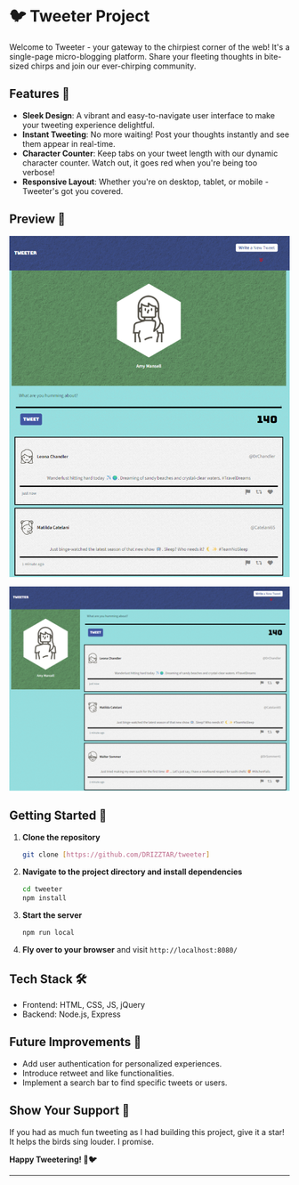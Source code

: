 # 🐦 Tweeter Project

Welcome to Tweeter - your gateway to the chirpiest corner of the web! It's a single-page micro-blogging platform. Share your fleeting thoughts in bite-sized chirps and join our ever-chirping community.

## Features 🚀
- **Sleek Design**: A vibrant and easy-to-navigate user interface to make your tweeting experience delightful.
- **Instant Tweeting**: No more waiting! Post your thoughts instantly and see them appear in real-time.
- **Character Counter**: Keep tabs on your tweet length with our dynamic character counter. Watch out, it goes red when you're being too verbose!
- **Responsive Layout**: Whether you're on desktop, tablet, or mobile - Tweeter's got you covered.

## Preview 📸

![Tweeter mobile view](/public/images/mobilePhoto.png)

![Tweeter desktop](/public/images/dsktopPhoto.png)

## Getting Started 🐣
1. **Clone the repository**
   ```bash
   git clone [https://github.com/DRIZZTAR/tweeter]
   ```
2. **Navigate to the project directory and install dependencies**
   ```bash
   cd tweeter
   npm install
   ```
3. **Start the server**
   ```bash
   npm run local
   ```
4. **Fly over to your browser** and visit `http://localhost:8080/`

## Tech Stack 🛠️
- Frontend: HTML, CSS, JS, jQuery
- Backend: Node.js, Express

## Future Improvements 🔮
- Add user authentication for personalized experiences.
- Introduce retweet and like functionalities.
- Implement a search bar to find specific tweets or users.

## Show Your Support 🌟
If you had as much fun tweeting as I had building this project, give it a star! It helps the birds sing louder. I promise.

**Happy Tweetering! 🎉🐦**

--- 
